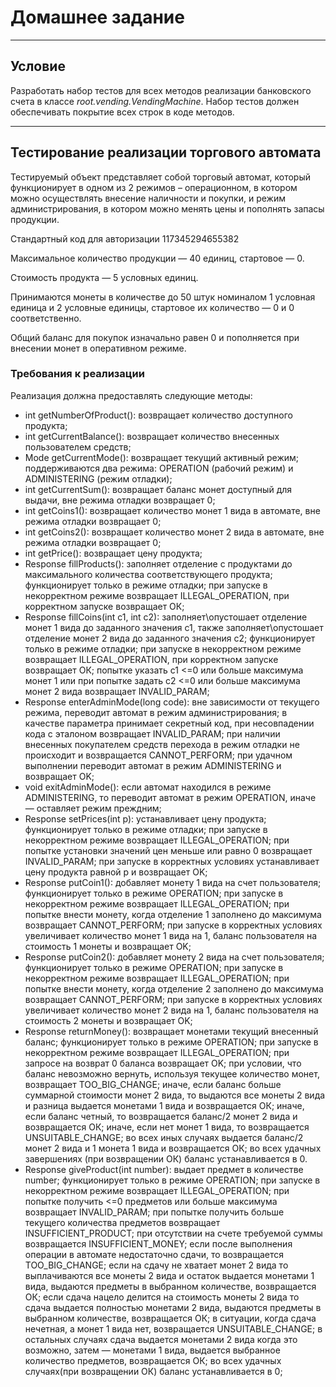 # Домашнее задание
***

## Условие

Разработать набор тестов для всех методов реализации банковского
счета в классе _root.vending.VendingMachine_. 
Набор тестов должен обеспечивать покрытие всех строк в коде 
методов.

___

## Тестирование реализации торгового автомата

Тестируемый объект представляет собой торговый автомат,
который функционирует в одном из 2 режимов – операционном,
в котором можно осуществлять внесение наличности и покупки,
и режим администрирования, в котором можно менять цены и 
пополнять запасы продукции.

Стандартный код для авторизации 117345294655382

Максимальное количество продукции — 40 единиц, стартовое — 0. 

Стоимость продукта — 5 условных единиц.

Принимаются монеты в количестве до 50 штук номиналом 1
условная единица и 2 условные единицы, стартовое их 
количество — 0 и 0 соответственно.

Общий баланс для покупок изначально равен 0 и пополняется
при внесении монет в оперативном режиме.

### Требования к реализации

Реализация должна предоставлять следующие методы:
* int getNumberOfProduct():
      возвращает количество доступного продукта;
* int getCurrentBalance():
      возвращает количество внесенных пользователем средств;
* Mode getCurrentMode():
      возвращает текущий активный режим; поддерживаются два режима: OPERATION (рабочий режим) и ADMINISTERING (режим отладки);
* int getCurrentSum():
      возвращает баланс монет доступный для выдачи, вне режима отладки возвращает 0;
* int getCoins1():
      возвращает количество монет 1 вида в автомате,
      вне режима отладки возвращает 0;
* int getCoins2():
      возвращает количество монет 2 вида в автомате,
      вне режима отладки возвращает 0;
* int getPrice():
      возвращает цену продукта;
* Response fillProducts():
      заполняет отделение с продуктами до максимального количества соответствующего продукта; функционирует только в режиме отладки; при запуске в некорректном режиме возвращает ILLEGAL_OPERATION, при корректном запуске возвращает ОК;
* Response fillCoins(int c1, int c2):
      заполняет\опустошает отделение монет 1 вида до заданного значения c1, также заполняет\опустошает отделение монет 2 вида до заданного значения c2; функционирует только в режиме отладки; при запуске в некорректном режиме возвращает ILLEGAL_OPERATION, при корректном запуске возвращает ОК; попытке указать c1 <=0 или больше максимума монет 1 или при попытке задать c2 <=0 или больше максимума монет 2 вида возвращает INVALID_PARAM;
* Response enterAdminMode(long code):
      вне зависимости от текущего режима, переводит автомат в режим администрирования; в качестве параметра принимает секретный код, при несовпадении кода с эталоном возвращает INVALID_PARAM; при наличии внесенных покупателем средств перехода в режим отладки не происходит и возвращается CANNOT_PERFORM; при удачном выполнении переводит автомат в режим ADMINISTERING и возвращает OK;
* void exitAdminMode():
      если автомат находился в режиме ADMINISTERING, то переводит автомат в режим OPERATION, иначе — оставляет режим преждним;
* Response setPrices(int p):
      устанавливает цену продукта; функционирует только в режиме отладки; при запуске в некорректном режиме возвращает ILLEGAL_OPERATION; при попытке установки значений цен меньше или равно 0 возвращает INVALID_PARAM; при запуске в корректных условиях устанавливает цену продукта равной p и возвращает OK;
* Response putCoin1():
      добавляет монету 1 вида на счет пользователя; функционирует только в режиме OPERATION; при запуске в некорректном режиме возвращает ILLEGAL_OPERATION; при попытке внести монету, когда отделение 1 заполнено до максимума возвращает CANNOT_PERFORM; при запуске в корректных условиях увеличивает количество монет 1 вида на 1, баланс пользователя на стоимость 1 монеты и возвращает OK;
* Response putCoin2():
      добавляет монету 2 вида на счет пользователя; функционирует только в режиме OPERATION; при запуске в некорректном режиме возвращает ILLEGAL_OPERATION; при попытке внести монету, когда отделение 2 заполнено до максимума возвращает CANNOT_PERFORM; при запуске в корректных условиях увеличивает количество монет 2 вида на 1, баланс пользователя на стоимость 2 монеты и возвращает OK;
* Response returnMoney():
      возвращает монетами текущий внесенный баланс; функционирует только в режиме OPERATION; при запуске в некорректном режиме возвращает ILLEGAL_OPERATION; при запросе на возврат 0 баланса возвращает OK; при условии, что баланс невозможно вернуть, используя текущее количество монет, возвращает TOO_BIG_CHANGE; иначе, если баланс больше суммарной стоимости монет 2 вида, то выдаются все монеты 2 вида и разница выдается монетами 1 вида и возвращается ОК; иначе, если баланс четный, то возвращается баланс/2 монет 2 вида и возвращается ОК; иначе, если нет монет 1 вида, то возвращается UNSUITABLE_CHANGE; во всех иных случаях выдается баланс/2 монет 2 вида и 1 монета 1 вида и возвращается ОК; во всех удачных завершениях (при возвращении ОК) баланс устанавливается в 0.
* Response giveProduct(int number):
      выдает предмет в количестве number; функционирует только в режиме OPERATION; при запуске в некорректном режиме возвращает ILLEGAL_OPERATION; при попытке получить <=0 предметов или больше максимума возвращает INVALID_PARAM; при попытке получить больше текущего количества предметов  возвращает INSUFFICIENT_PRODUCT; при отсутствии на счете требуемой суммы возвращается INSUFFICIENT_MONEY; если после выполнения операции в автомате недостаточно сдачи, то возвращается TOO_BIG_CHANGE; если на сдачу не хватает монет 2 вида то выплачиваются все монеты 2 вида и остаток выдается монетами 1 вида, выдаются предметы в выбранном количестве, возвращается ОК; если сдача нацело делится на стоимость монеты 2 вида то сдача выдается полностью монетами 2 вида, выдаются предметы в выбранном количестве, возвращается ОК; в ситуации, когда сдача нечетная, а монет 1 вида нет, возвращается UNSUITABLE_CHANGE; в остальных случаях сдача выдается монетами 2 вида когда это возможно, затем — монетами 1 вида, выдается выбранное количество предметов, возвращается ОК; во всех удачных случаях(при возвращении ОК) баланс устанавливается в 0;
